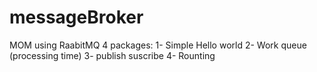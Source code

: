 messageBroker
=============

MOM using RaabitMQ
4 packages:
1- Simple Hello world 
2- Work queue (processing time)
3- publish suscribe
4- Rounting
